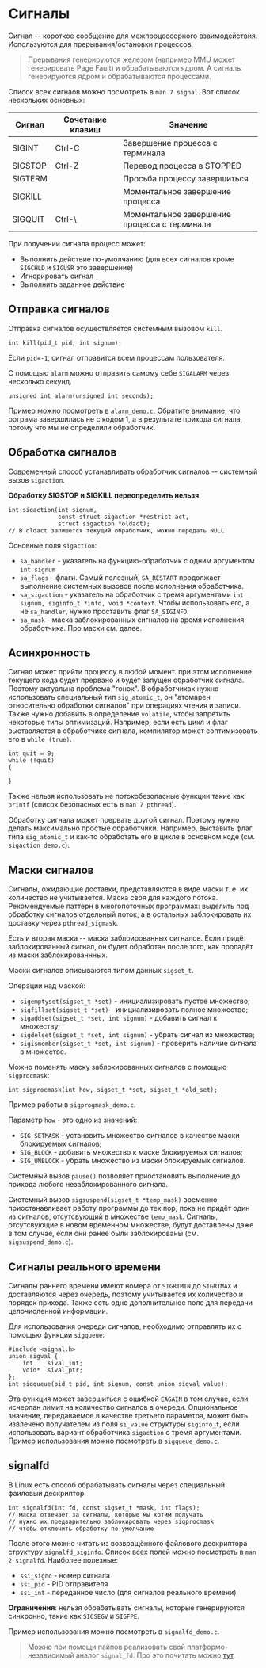 # Сигналы

Сигнал -- короткое сообщение для межпроцессорного взаимодействия. Используются для прерывания/остановки процессов. 

> Прерывания генерируются железом (например MMU может генерировать Page Fault) и обрабатываются ядром. А сигналы генерируются ядром и обрабатываются процессами.

Список всех сигнаов можно посмотреть в `man 7 signal`. Вот список нескольких основных:

| Сигнал  | Сочетание клавиш | Значение                                     |
|---------|------------------|----------------------------------------------|
| SIGINT  | Ctrl-C           | Завершение процесса с терминала              |
| SIGSTOP | Ctrl-Z           | Перевод процесса в STOPPED                   |
| SIGTERM |                  | Просьба процессу завершиться                 |
| SIGKILL |                  | Моментальное завершение процесса             |
| SIGQUIT | Ctrl-\           | Моментальное завершение процесса с терминала |

При получении сигнала процесс может:
* Выполнить действие по-умолчанию (для всех сигналов кроме `SIGCHLD` и `SIGUSR` это завершение)
* Игнорировать сигнал
* Выполнить заданное действие

## Отправка сигналов

Отправка сигналов осуществляется системным вызовом `kill`.

``
int kill(pid_t pid, int signum);
``

Если `pid=-1`, сигнал отправится всем процессам пользователя.

С помощью `alarm` можно отправить самому себе `SIGALARM` через несколько секунд.

```
unsigned int alarm(unsigned int seconds);
```

Пример можно посмотреть в `alarm_demo.c`. Обратите внимание, что рограма завершилась не с кодом 1, а в результате прихода сигнала, потому что мы не определили обработчик.

## Обработка сигналов

Современный способ устанавливать обработчик сигналов -- системный вызов `sigaction`.

**Обработку SIGSTOP и SIGKILL переопределить нельзя**

```
int sigaction(int signum,
              const struct sigaction *restrict act,
              struct sigaction *oldact);
// В oldact запишется текущий обработчик, можно передать NULL
```

Основные поля `sigaction`:

* `sa_handler` - указатель на функцию-обработчик с одним аргументом `int signum`
* `sa_flags` - флаги. Самый полезный, `SA_RESTART` продолжает выполнение системных вызовов после исполнения обработчика. 
* `sa_sigaction` - указатель на обработчик с тремя аргументами `int signum, siginfo_t *info, void *context`. Чтобы использовать его, а не `sa_handler`, нужно проставить флаг `SA_SIGINFO`.
* `sa_mask` - маска заблокированных сигналов на время исполнения обработчика. Про маски см. далее.

## Асинхронность

Сигнал может прийти процессу в любой момент. при этом исполнение текущего кода будет прервано и будет запущен обработчик сигнала. Поэтому актуальна проблема "гонок". В обработчиках нужно использовать специальный тип `sig_atomic_t`, он "атомарен относительно обработки сигналов" при операциях чтения и записи. Также нужно добавить в определение `volatile`, чтобы запретить некоторые типы оптимизаций. Например, если есть цикл и флаг выставляется в обработчике сигнала, компилятор может соптимизовать его в `while (true)`.

```
int quit = 0;
while (!quit)
{

}
```

Также нельзя использовать не потокобезопасные функции такие как `printf` (список безопасных есть в `man 7 pthread`).

Обработку сигнала может прервать другой сигнал. Поэтому нужно делать максимально простые обработчики. Например, выставить флаг типа `sig_atomic_t` и как-то обработать его в цикле в основном коде (см. `sigaction_demo.c`).

## Маски сигналов

Сигналы, ожидающие доставки, представляются в виде маски т. е. их количество не учитывается. Маска своя для каждого потока. Рекомендуемые паттерн в многопоточных программах: выделить под обработку сигналов отдельный поток, а в остальных заблокировать их доставку через `pthread_sigmask`.

Есть и вторая маска -- маска заблоированных сигналов. Если придёт заблокированный сигнал, он будет обработан после того, как пропадёт из маски заблокированнных.


Маски  сигналов описываются типом данных `sigset_t`.

Операции над маской:
 * `sigemptyset(sigset_t *set)` - инициализировать пустое множество;
 * `sigfillset(sigset_t *set)` - инициализировать полное множество;
 * `sigaddset(sigset_t *set, int signum)` - добавить сигнал к множеству;
 * `sigdelset(sigset_t *set, int signum)` - убрать сигнал из множества;
 * `sigismember(sigset_t *set, int signum)` - проверить наличие сигнала в множестве.

Можно поменять маску заблокированных сигналов с помощью `sigprocmask`:

```
int sigprocmask(int how, sigset_t *set, sigset_t *old_set);
```

Пример работы в `sigprogmask_demo.c`.

Параметр `how` - это одно из значений:
 * `SIG_SETMASK` - установить множество сигналов в качестве маски блокируемых сигналов;
 * `SIG_BLOCK` - добавить множество к маске блокируемых сигналов;
 * `SIG_UNBLOCK` - убрать множество из маски блокируемых сигналов.

Системный вызов `pause()` позволяет приостановить выполнение до прихода любого незаблокированного сигнала.

Системный вызов `sigsuspend(sigset_t *temp_mask)` временно приостанавливает работу программы до тех пор, пока не придёт один из сигналов, отсутсвующий в множестве `temp_mask`. Сигналы, отсутсвующие в новом временном множестве, будут доставлены даже в том случае, если они ранее были заблокированы (см. `sigsuspend_demo.c`).

## Сигналы реального времени

Сигналы раннего времени имеют номера от `SIGRTMIN` до `SIGRTMAX` и доставляются через очередь, поэтому учитывается их количество и порядок прихода. Также есть одно дополнительное поле для передачи целочисленной информации.


Для использования очереди сигналов, необходимо отправлять их с помощью функции `sigqueue`:

```
#include <signal.h>
union sigval {
    int    sival_int;
    void*  sival_ptr;
};
int sigqueue(pid_t pid, int signum, const union sigval value);
```

Эта функция может завершиться с ошибкой `EAGAIN` в том случае, если исчерпан лимит на количество сигналов в очереди. Опциональное значение, передаваемое в качестве третьего параметра, может быть извлечено получателем из поля `si_value` структуры `siginfo_t`, если использовать вариант обработчика `sigaction` с тремя аргументами. Пример использования можно посмотреть в `sigqueue_demo.c`.

## signalfd

В Linux есть способ обрабатывать сигналы через специальный файловый дескриптор.

```
int signalfd(int fd, const sigset_t *mask, int flags);
// маска отвечает за сигналы, которые мы хотим получать
// нужно их предварительно заблокировать через sigprocmask
// чтобы отключить обработку по-умолчанию
```

После этого можно читать из возвращённого файлового дескриптора структуру `signalfd_siginfo`. Список всех полей можно посмотреть в `man 2 signalfd`. Наиболее полезные:
* `ssi_signo` - номер сигнала
* `ssi_pid` - PID отправителя
* `ssi_int` - переданное число (для сигналов реального времени)

**Ограничения**: нельзя обрабатывать сигналы, которые генерируются синхронно, такие как `SIGSEGV` и `SIGFPE`.

Пример использования можно посмотреть в `signalfd_demo.c`.

> Можно при помощи пайпов реализовать свой платформо-независимый аналог `signal_fd`. 
Про это почитать можно [тут](https://github.com/yuri-pechatnov/caos/tree/master/caos_2020-2021/sem15-signal#-signalfd-%D0%B4%D0%BB%D1%8F-%D0%B1%D0%B5%D0%B4%D0%BD%D1%8B%D1%85).
